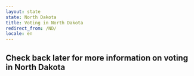 ```yaml
---
layout: state
state: North Dakota
title: Voting in North Dakota
redirect_from: /ND/
locale: en
---
```


## Check back later for more information on voting in North Dakota
